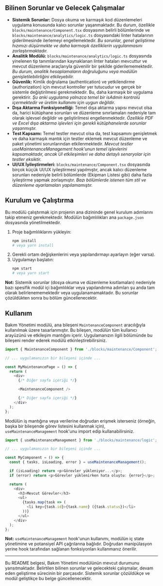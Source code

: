 ## Bilinen Sorunlar ve Gelecek Çalışmalar

- **Sistemik Sorunlar:** Dosya okuma ve karmaşık kod düzenlemeleri uygulama konusunda kalıcı sorunlar yaşanmaktadır. Bu durum, özellikle `blocks/maintenance/Component.tsx` dosyasının belirli bölümlerinde ve `blocks/maintenance/analytics/logic.ts` dosyasındaki linter hatalarının giderilmesinde ilerlemeyi engellemektedir. _Bu sorunlar, genel geliştirme hızımızı düşürmekte ve daha karmaşık özelliklerin uygulanmasını zorlaştırmaktadır._
- **Analitik Modülü:** `blocks/maintenance/analytics/logic.ts` dosyasında yinelenen tip tanımlarından kaynaklanan linter hataları mevcuttur ve mevcut düzenleme araçlarıyla güvenilir bir şekilde giderilememektedir. _Bu durum, analitik hesaplamaların doğruluğunu veya modülün genişletilebilirliğini etkileyebilir._
- **Güvenlik:** Kimlik doğrulama (authentication) ve yetkilendirme (authorization) için mevcut kontroller yer tutucudur ve gerçek bir sistemle değiştirilmesi gerekmektedir. Bu, daha karmaşık bir uygulama gerektirir. _Şu anki uygulama yalnızca temel bir isAdmin kontrolü içermektedir ve üretim kullanımı için uygun değildir._
- **Dışa Aktarma Fonksiyonelliği:** Temel dışa aktarma yapısı mevcut olsa da, harici kütüphane sorunları ve düzenleme sınırlamaları nedeniyle tam olarak işlevsel değildir ve geliştirilmesi engellenmektedir. _Özellikle PDF ve Excel dışa aktarma işlevleri için gerekli kütüphanelerde sorunlar yaşanmıştır._
- **Test Kapsamı:** Temel testler mevcut olsa da, test kapsamını genişletmek ve daha karmaşık mantık için testler eklemek mevcut düzenleme ve paket yönetimi sorunlarından etkilenmektedir. _Mevcut testler useMaintenanceManagement hook'unun temel işlevlerini kapsamaktadır, ancak UI etkileşimleri ve daha detaylı senaryolar için testler eksiktir._
- **UI/UX İyileştirmeleri:** `blocks/maintenance/Component.tsx` dosyasında birçok küçük UI/UX iyileştirmesi yapılmıştır, ancak kalıcı düzenleme sorunları nedeniyle belirli bölümlerde (Ekipman Listesi gibi) daha fazla iyileştirme yapmak zorlaşmıştır. _Bazı bölümlerde istenen tüm stil ve düzenleme ayarlamaları yapılamamıştır._

## Kurulum ve Çalıştırma

Bu modülü çalıştırmak için projenin ana dizininde genel kurulum adımlarını takip etmeniz gerekmektedir. Modülün bağımlılıkları ana `package.json` dosyasında yönetilmektedir.

1.  Proje bağımlılıklarını yükleyin:
    ```bash
    npm install
    # veya yarn install
    ```
2.  Gerekli ortam değişkenlerini veya yapılandırmayı ayarlayın (eğer varsa).
3.  Uygulamayı başlatın:
    ```bash
    npm start
    # veya yarn start
    ```

**Not:** Sistemik sorunlar (dosya okuma ve düzenleme kısıtlamaları) nedeniyle bazı spesifik modül içi bağımlılıklar veya yapılandırma adımları şu anda tam olarak belirlenememektedir veya uygulanamamaktadır. Bu sorunlar çözüldükten sonra bu bölüm güncellenecektir.

## Kullanım

Bakım Yönetimi modülü, ana bileşeni `MaintenanceComponent` aracılığıyla kullanılmak üzere tasarlanmıştır. Bu bileşen, modülün tüm kullanıcı arayüzünü ve etkileşim mantığını içerir. Uygulamanızın ilgili bölümünde bu bileşeni render ederek modülü etkinleştirebilirsiniz.

```typescript
import { MaintenanceComponent } from './blocks/maintenance/Component';

// ... uygulamanızın bir bileşeni içinde ...

const MyMaintenancePage = () => {
  return (
    <div>
      {/* Diğer sayfa içeriği */}

      <MaintenanceComponent />

      {/* Diğer sayfa içeriği */}
    </div>
  );
};

```

Modülün iş mantığına veya verilerine doğrudan erişmek isterseniz (örneğin, başka bir bileşende görev listesini kullanmak için), `useMaintenanceManagement` hook'unu import edip kullanabilirsiniz.

```typescript
import { useMaintenanceManagement } from './blocks/maintenance/logic';

// ... uygulamanızın bir bileşeni içinde ...

const MyComponent = () => {
  const { tasks, isLoading, error } = useMaintenanceManagement();

  if (isLoading) return <p>Görevler yükleniyor...</p>;
  if (error) return <p>Görevler yüklenirken hata oluştu: {error}</p>;

  return (
    <div>
      <h3>Mevcut Görevler</h3>
      <ul>
        {tasks.map(task => (
          <li key={task.id}>{task.name} ({task.status})</li>
        ))}
      </ul>
    </div>
  );
};

```

**Not:** `useMaintenanceManagement` hook'unun kullanımı, modülün iç state yönetimine ve potansiyel API çağrılarına bağlıdır. Doğrudan manipülasyon yerine hook tarafından sağlanan fonksiyonları kullanmanız önerilir.

---

Bu README belgesi, Bakım Yönetimi modülünün mevcut durumunu yansıtmaktadır. Belirtilen bilinen sorunlar ve gelecekteki çalışmalar, devam eden geliştirme sürecinin bir parçasıdır. Sistemik sorunlar çözüldükçe ve modül geliştikçe bu belge güncellenecektir.